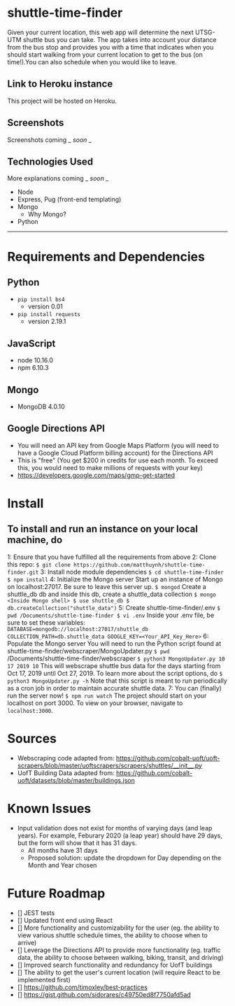 # shuttle-time-finder
Given your current location, this web app will determine the next UTSG-UTM shuttle bus you can take. The app takes into account your distance from the bus stop and provides you with a time that indicates when you should start walking from your current location to get to the bus (on time!).You can also schedule when you would like to leave. 

## Link to Heroku instance
This project will be hosted on Heroku.

## Screenshots
Screenshots coming _ _soon_ _

## Technologies Used
More explanations coming _ _soon_ _
- Node
- Express, Pug (front-end templating)
- Mongo
    - Why Mongo?
- Python 

----------
# Requirements and Dependencies
## Python
- `pip install bs4`
    - version 0.01
- `pip install requests`
    - version 2.19.1

## JavaScript
- node 10.16.0
- npm 6.10.3

## Mongo
- MongoDB 4.0.10

## Google Directions API
- You will need an API key from Google Maps Platform (you will need to have a Google Cloud Platform billing account) for the Directions API
- This is "free" (You get $200 in credits for use each month. To exceed this, you would need to make millions of requests with your key)
- https://developers.google.com/maps/gmp-get-started

# Install
## To install and run an instance on your local machine, do
1: Ensure that you have fulfilled all the requirements from above
2: Clone this repo: 
    `$ git clone https://github.com/matthuynh/shuttle-time-finder.git`
3: Install node module dependencies
    `$ cd shuttle-time-finder`
    `$ npm install`
4: Initialize the Mongo server
    Start up an instance of Mongo on localhost:27017. Be sure to leave this server up.
    `$ mongod`
    Create a shuttle_db db and inside this db, create a shuttle_data collection
    ```
    $ mongo
    <Inside Mongo shell>
    $ use shuttle_db
    $ db.createCollection("shuttle_data")
    ```
5: Create shuttle-time-finder/.env
    ```
    $ pwd
    /Documents/shuttle-time-finder
    $ vi .env
    ```
    Inside your .env file, be sure to set these variables:
    ```
    DATABASE=mongodb://localhost:27017/shuttle_db
    COLLECTION_PATH=db.shuttle_data
    GOOGLE_KEY=<Your_API_Key_Here>
    ```
6: Populate the Mongo server
    You will need to run the Python script found at shuttle-time-finder/webscraper/MongoUpdater.py
    `$ pwd`
    /Documents/shuttle-time-finder/webscraper
    `$ python3 MongoUpdater.py 10 17 2019 10`
    This will webscrape shuttle bus data for the days starting from Oct 17, 2019 until Oct 27, 2019.
    To learn more about the script options, do `$ python3 MongoUpdater.py -h`
    Note that this script is meant to run periodically as a cron job in order to maintain accurate shuttle data.
7: You can (finally) run the server now!
    `$ npm run watch`
    The project should start on your localhost on port 3000. To view on your browser, navigate to `localhost:3000`.


# Sources
- Webscraping code adapted from: https://github.com/cobalt-uoft/uoft-scrapers/blob/master/uoftscrapers/scrapers/shuttles/__init__.py
- UofT Building Data adapted from: https://github.com/cobalt-uoft/datasets/blob/master/buildings.json


# Known Issues
- Input validation does not exist for months of varying days (and leap years). For example, Feburary 2020 (a leap year) should have 29 days, but the form will show that it has 31 days.
    - All months have 31 days
    - Proposed solution: update the dropdown for Day depending on the Month and Year chosen

# Future Roadmap
- [] JEST tests
- [] Updated front end using React
- [] More functionality and customizability for the user (eg. the ability to view various shuttle schedule times, the ability to choose when to arrive)
- [] Leverage the Directions API to provide more functionality (eg. traffic data, the ability to choose between walking, biking, transit, and driving)
- [] Improved search functionality and redundancy for UofT buildings
- [] The ability to get the user's current location (will require React to be implemented first)
- [] https://github.com/timoxley/best-practices
- [] https://gist.github.com/sidorares/c49750ed8f7750afd5ad